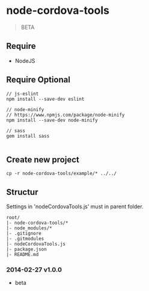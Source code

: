 # node-cordova-tools
> BETA


## Require
* NodeJS

## Require Optional
````shell
// js-eslint
npm install --save-dev eslint
 
// node-minify
// https://www.npmjs.com/package/node-minify
npm install --save-dev node-minify

// sass
gem install sass
 
````

## Create new project
```shell
cp -r node-cordova-tools/example/* ../../
```

## Structur
Settings in 'nodeCordovaTools.js' must in parent folder.

```
root/
|- node-cordova-tools/*
|- node_modules/*
|- .gitignore
|- .gitmodules
|- nodeCordovaTools.js
|- package.json
|- README.md
```

### 2014-02-27 v1.0.0
* beta

